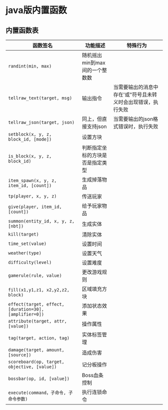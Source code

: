 # java版内置函数

## 内置函数表

| 函数签名                                                   | 功能描述               | 特殊行为                            | 
|--------------------------------------------------------|--------------------|---------------------------------|
| `randint(min, max)`                                    | 随机摇出min到max间的一个整数数 |                                 |
| `tellraw_text(target, msg)`                            | 输出指令               | 当需要输出的消息中存在'或"符号且未转义时会出现错误，执行失败 |
| `tellraw_json(target, json)`                           | 同上，但直接支持json       | 当需要输出的json格式错误时，执行失败            |
| `setblock(x, y, z, block_id, [mode])`                  | 设置方块               |                                 |
| `is_block(x, y, z, block_id)`                          | 判断指定坐标的方块是否是指定类型   |
| `item_spawn(x, y, z, item_id, [count])`                | 生成掉落物品             |                                 |
| `tp(player, x, y, z)`                                  | 传送玩家               |                                 |
| `give(player, item_id, [count])`                       | 给予玩家物品             |                                 |      
| `summon(entity_id, x, y, z, [nbt]) `                   | 生成实体               |                                 | 
| `kill(target)`                                         | 清除实体               |                                 |      
| `time_set(value)`                                      | 设置时间               |                                 |     
| `weather(type)`                                        | 设置天气               |                                 |      
| `difficulty(level)`                                    | 设置难度               |                                 |      
| `gamerule(rule, value)`                                | 更改游戏规则             |                                 |
| `fill(x1,y1,z1, x2,y2,z2, block)`                      | 区域填充方块             |                                 |
| `effect(target, effect, [duration=30], [amplifier=0])` | 添加状态效果             |                                 |
| `attribute(target, attr, [value])`                     | 操作属性               |                                 |
| `tag(target, action, tag)`                             | 实体标签管理             |                                 |
| `damage(target, amount, [source])`                     | 造成伤害               |                                 |
| `scoreboard(op, target, objective, [value])`           | 记分板操作              |                                 |
| `bossbar(op, id, [value])`                             | Boss血条控制           |                                 |
| `execute(command，子命令, 子命令参数)`                          | 执行连锁命令             |                                 |

